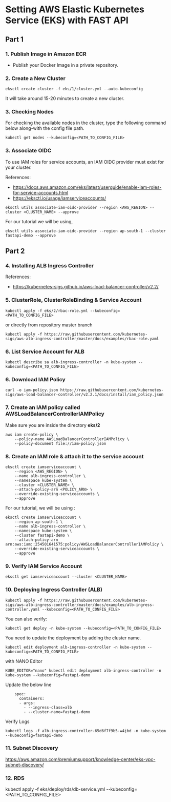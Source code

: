 # Setting AWS Elastic Kubernetes Service (EKS) with FAST API

## Part 1

### 1. Publish Image in Amazon ECR

- Publish your Docker Image in a private repository. 

### 2. Create a New Cluster

```
eksctl create cluster -f eks/1/cluster.yml --auto-kubeconfig
```
It will take around 15-20 minutes to create a new cluster.


### 3. Checking Nodes

For checking the available nodes in the cluster, type the following command below along-with
the config file path.

```
kubectl get nodes --kubeconfig=<PATH_TO_CONFIG_FILE>
```

### 3. Associate OIDC
To use IAM roles for service accounts, an IAM OIDC provider must exist for your cluster.

References:
* https://docs.aws.amazon.com/eks/latest/userguide/enable-iam-roles-for-service-accounts.html
* https://eksctl.io/usage/iamserviceaccounts/

```
eksctl utils associate-iam-oidc-provider --region <AWS_REGION> --cluster <CLUSTER_NAME> --approve
```
For our tutorial we will be using,

```
eksctl utils associate-iam-oidc-provider --region ap-south-1 --cluster fastapi-demo --approve
```

## Part 2

### 4. Installing ALB Ingress Controller

References:
* https://kubernetes-sigs.github.io/aws-load-balancer-controller/v2.2/



### 5. ClusterRole, ClusterRoleBinding & Service Account

```
kubectl apply -f eks/2/rbac-role.yml --kubeconfig=<PATH_TO_CONFIG_FILE>
```
or directly from repository master branch

```
kubectl apply -f https://raw.githubusercontent.com/kubernetes-sigs/aws-alb-ingress-controller/master/docs/examples/rbac-role.yaml
```

### 6. List Service Account for ALB

```
kubectl describe sa alb-ingress-controller -n kube-system --kubeconfig=<PATH_TO_CONFIG_FILE>
```




### 6. Download IAM Policy

```
curl -o iam-policy.json https://raw.githubusercontent.com/kubernetes-sigs/aws-load-balancer-controller/v2.2.1/docs/install/iam_policy.json
```



### 7. Create an IAM policy called AWSLoadBalancerControllerIAMPolicy

Make sure you are inside the directory **eks/2**
```
aws iam create-policy \
    --policy-name AWSLoadBalancerControllerIAMPolicy \
    --policy-document file://iam-policy.json
```


### 8. Create an IAM role & attach it to the service account

```
eksctl create iamserviceaccount \
    --region <AWS_REGION> \
    --name alb-ingress-controller \
    --namespace kube-system \
    --cluster <CLUSTER_NAME> \
    --attach-policy-arn <POLICY_ARN> \
    --override-existing-serviceaccounts \
    --approve

```

For our tutorial, we will be using :

```
eksctl create iamserviceaccount \
    --region ap-south-1 \
    --name alb-ingress-controller \
    --namespace kube-system \
    --cluster fastapi-demo \
    --attach-policy-arn arn:aws:iam::254501641575:policy/AWSLoadBalancerControllerIAMPolicy \
    --override-existing-serviceaccounts \
    --approve

```

### 9. Verify IAM Service Account

```
eksctl get iamserviceaccount --cluster <CLUSTER_NAME>
```

### 10. Deploying Ingress Controller (ALB)

```
kubectl apply -f https://raw.githubusercontent.com/kubernetes-sigs/aws-alb-ingress-controller/master/docs/examples/alb-ingress-controller.yaml --kubeconfig=<PATH_TO_CONFIG_FILE>

```

You can also verify:

```
kubectl get deploy -n kube-system --kubeconfig=<PATH_TO_CONFIG_FILE>
```


You need to update the deployment by adding the cluster name.

```
kubectl edit deployment alb-ingress-controller -n kube-system --kubeconfig=<PATH_TO_CONFIG_FILE>
```
with NANO Editor

```
KUBE_EDITOR="nano" kubectl edit deployment alb-ingress-controller -n kube-system --kubeconfig=fastapi-demo
```

Update the below line

```
    spec:
      containers:
      - args:
        - --ingress-class=alb
        - --cluster-name=fastapi-demo 

```

Verify Logs

```
kubectl logs -f alb-ingress-controller-65d6f7f9b5-w4jbd -n kube-system --kubeconfig=fastapi-demo
```



### 11. Subnet Discovery

https://aws.amazon.com/premiumsupport/knowledge-center/eks-vpc-subnet-discovery/



### 12. RDS

kubectl apply -f eks/deploy/rds/db-service.yml --kubeconfig=<PATH_TO_CONFIG_FILE>


